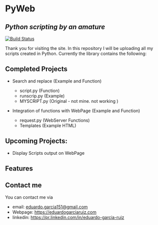# PyWeb
## _Python scripting by an amature_

[![Build Status](https://travis-ci.org/joemccann/dillinger.svg?branch=master)](https://travis-ci.org/joemccann/dillinger)

Thank you for visiting the site. In this repository I will be uploading all my scripts created in Python. Currently the library contains the following:

## Completed Projects
- Search and replace (Example and Function)
  - script.py (Function)
  - runscrip.py (Example)
  - MYSCRIPT.py (Original - not mine. not working )

- Integration of functions with WebPage (Example and Function)
  - request.py (WebServer Functions)
  - Templates (Example HTML)

## Upcoming Projects:
- Display Scripts output on WebPage



## Features


## Contact me
You can contact me via 
- email: eduardo.garcia151@gmail.com
- Webpage: https://eduardogarciaruiz.com
- linkedin: https://pr.linkedin.com/in/eduardo-garcia-ruiz
